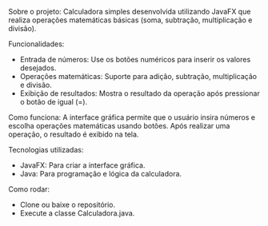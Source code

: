 Sobre o projeto:
Calculadora simples desenvolvida utilizando JavaFX que realiza operações matemáticas básicas (soma, subtração, multiplicação e divisão).

Funcionalidades:
- Entrada de números: Use os botões numéricos para inserir os valores desejados.
- Operações matemáticas: Suporte para adição, subtração, multiplicação e divisão.
- Exibição de resultados: Mostra o resultado da operação após pressionar o botão de igual (=).

Como funciona:
A interface gráfica permite que o usuário insira números e escolha operações matemáticas usando botões. Após realizar uma operação, o resultado é exibido na tela.

Tecnologias utilizadas:
- JavaFX: Para criar a interface gráfica.
- Java: Para programação e lógica da calculadora.

Como rodar:
- Clone ou baixe o repositório.
- Execute a classe Calculadora.java.


